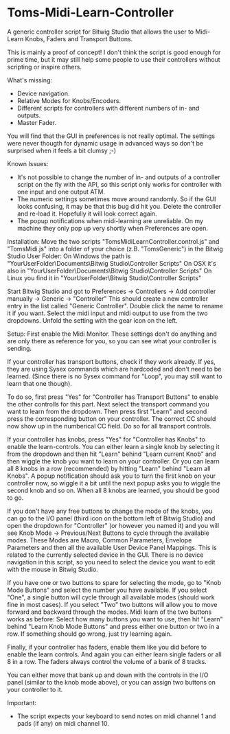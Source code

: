 Toms-Midi-Learn-Controller
==========================

A generic controller script for Bitwig Studio that allows the user to Midi-Learn Knobs, Faders and Transport Buttons.

This is mainly a proof of concept!
I don't think the script is good enough for prime time, but it may still help some people to use their controllers without scripting or inspire others.

What's missing:
- Device navigation.
- Relative Modes for Knobs/Encoders.
- Different scripts for controllers with different numbers of in- and outputs.
- Master Fader.

You will find that the GUI in preferences is not really optimal. The settings were never thougth for dynamic usage in advanced ways so don't be surprised when it feels a bit clumsy ;-)

Known Issues:
- It's not possible to change the number of in- and outputs of a controller script on the fly with the API, so this script only works for controller with one input and one output ATM.
- The numeric settings sometimes move around randomly. So if the GUI looks confusing, it may be that this bug did hit you. Delete the controller and re-load it. Hopefully it will look correct again.
- The popup notifications when midi-learning are unreliable. On my machine they only pop up very shortly when Preferences are open.


Installation:
Move the two scripts "TomsMidiLearnController.control.js" and "TomsMidi.js" into a folder of your choice (z.B. "TomsGeneric") in the Bitwig Studio User Folder:
On Windows the path is "YourUserFolder\Documents\Bitwig Studio\Controller Scripts\"
On OSX it's also in "YourUserFolder\Documents\Bitwig Studio\Controller Scripts\"
On Linux you find it in "YourUserFolder\Bitwig Studio\Controller Scripts\"


Start Bitwig Studio and got to Preferences -> Controllers -> Add controller manually -> Generic -> "Controller"
This should create a new controller entry in the list called "Generic Controller".
Double click the name to rename it if you want.
Select the midi input and midi output to use from the two dropdowns.
Unfold the setting with the gear icon on the left.


Setup:
First enable the Midi Monitor.
These settings don't do anything and are only there as reference for you, so you can see what your controller is sending.

If your controller has transport buttons, check if they work already.
If yes, they are using Sysex commands which are hardcoded and don't need to be learned.
(Since there is no Sysex command for "Loop", you may still want to learn that one though).

To do so, first press "Yes" for "Controller has Transport Buttons" to enable the other controlls for this part.
Next select the transport command you want to learn from the dropdown.
Then press first "Learn" and second press the corresponding button on your controller.
The correct CC should now show up in the numberical CC field.
Do so for all transport controls.

If your controller has knobs, press "Yes" for "Controller has Knobs" to enable the learn-controls.
You can either learn a single knob by selecting it from the dropdown and then hit "Learn" behind "Learn current Knob" and then wiggle the knob you want to learn on your controller.
Or you can learn all 8 knobs in a row (recommended) by hitting "Learn" behind "Learn all Knobs".
A popup notification should ask you to turn the first knob on your controller now, so wiggle it a bit until the next popup asks you to wiggle the second knob and so on.
When all 8 knobs are learned, you should be good to go.

If you don't have any free buttons to change the mode of the knobs, you can go to the I/O panel (third icon on the bottom left of Bitwig Studio) and open the dropdown for "Controller" (or however you named it) and you will see Knob Mode -> Previous/Next Buttons to cycle through the available modes.
These Modes are Macro, Common Parameters, Envelope Parameters and then all the available User Device Panel Mappings.
This is related to the currently selected device in the GUI.
There is no device navigation in this script, so you need to select the device you want to edit with the mouse in Bitwig Studio.

If you have one or two buttons to spare for selecting the mode, go to "Knob Mode Buttons" and select the number you have available.
If you select "One", a single button will cycle through all available modes (should work fine in most cases).
If you select "Two" two buttons will allow you to move forward and backward through the modes.
Midi learn of the two buttons works as before:
Select how many buttons you want to use, then hit "Learn" behind "Learn Knob Mode Buttons" and press either one button or two in a row.
If something should go wrong, just try learning again.

Finally, if your controller has faders, enable them like you did before to enable the learn controls.
And again you can either learn single faders or all 8 in a row.
The faders always control the volume of a bank of 8 tracks.

You can either move that bank up and down with the controls in the I/O panel (similar to the knob mode above), or you can assign two buttons on your controller to it.


Important:
- The script expects your keyboard to send notes on midi channel 1 and pads (if any) on midi channel 10.
